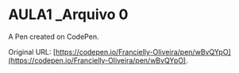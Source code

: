 # AULA1 _Arquivo 0

A Pen created on CodePen.

Original URL: [https://codepen.io/Francielly-Oliveira/pen/wBvQYpO](https://codepen.io/Francielly-Oliveira/pen/wBvQYpO).

